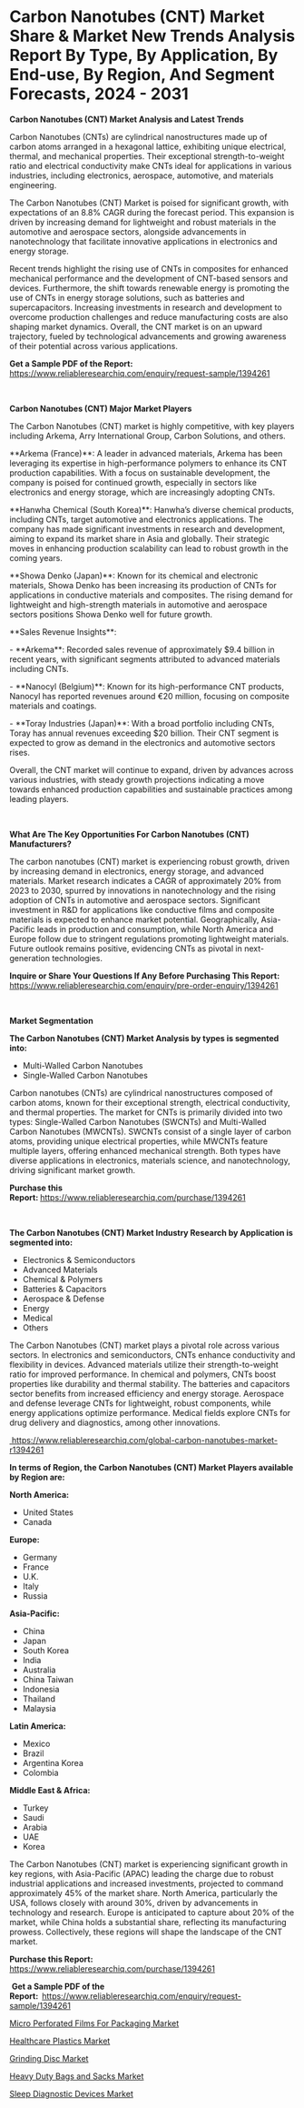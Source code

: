 <p><h1>Carbon Nanotubes (CNT) Market Share & Market New Trends Analysis Report By Type, By Application, By End-use, By Region, And Segment Forecasts, 2024 - 2031</h1></p><p><strong>Carbon Nanotubes (CNT) Market Analysis and Latest Trends</strong></p>
<p><p>Carbon Nanotubes (CNTs) are cylindrical nanostructures made up of carbon atoms arranged in a hexagonal lattice, exhibiting unique electrical, thermal, and mechanical properties. Their exceptional strength-to-weight ratio and electrical conductivity make CNTs ideal for applications in various industries, including electronics, aerospace, automotive, and materials engineering.</p><p>The Carbon Nanotubes (CNT) Market is poised for significant growth, with expectations of an 8.8% CAGR during the forecast period. This expansion is driven by increasing demand for lightweight and robust materials in the automotive and aerospace sectors, alongside advancements in nanotechnology that facilitate innovative applications in electronics and energy storage. </p><p>Recent trends highlight the rising use of CNTs in composites for enhanced mechanical performance and the development of CNT-based sensors and devices. Furthermore, the shift towards renewable energy is promoting the use of CNTs in energy storage solutions, such as batteries and supercapacitors. Increasing investments in research and development to overcome production challenges and reduce manufacturing costs are also shaping market dynamics. Overall, the CNT market is on an upward trajectory, fueled by technological advancements and growing awareness of their potential across various applications.</p></p>
<p><strong>Get a Sample PDF of the Report:&nbsp;</strong> <a href="https://www.reliableresearchiq.com/enquiry/request-sample/1394261">https://www.reliableresearchiq.com/enquiry/request-sample/1394261</a></p>
<p>&nbsp;</p>
<p><strong>Carbon Nanotubes (CNT) Major Market Players</strong></p>
<p><p>The Carbon Nanotubes (CNT) market is highly competitive, with key players including Arkema, Arry International Group, Carbon Solutions, and others. </p><p>**Arkema (France)**: A leader in advanced materials, Arkema has been leveraging its expertise in high-performance polymers to enhance its CNT production capabilities. With a focus on sustainable development, the company is poised for continued growth, especially in sectors like electronics and energy storage, which are increasingly adopting CNTs.</p><p>**Hanwha Chemical (South Korea)**: Hanwha’s diverse chemical products, including CNTs, target automotive and electronics applications. The company has made significant investments in research and development, aiming to expand its market share in Asia and globally. Their strategic moves in enhancing production scalability can lead to robust growth in the coming years.</p><p>**Showa Denko (Japan)**: Known for its chemical and electronic materials, Showa Denko has been increasing its production of CNTs for applications in conductive materials and composites. The rising demand for lightweight and high-strength materials in automotive and aerospace sectors positions Showa Denko well for future growth.</p><p>**Sales Revenue Insights**: </p><p>- **Arkema**: Recorded sales revenue of approximately $9.4 billion in recent years, with significant segments attributed to advanced materials including CNTs.</p><p>- **Nanocyl (Belgium)**: Known for its high-performance CNT products, Nanocyl has reported revenues around €20 million, focusing on composite materials and coatings.</p><p>- **Toray Industries (Japan)**: With a broad portfolio including CNTs, Toray has annual revenues exceeding $20 billion. Their CNT segment is expected to grow as demand in the electronics and automotive sectors rises.</p><p>Overall, the CNT market will continue to expand, driven by advances across various industries, with steady growth projections indicating a move towards enhanced production capabilities and sustainable practices among leading players.</p></p>
<p>&nbsp;</p>
<p><strong>What Are The Key Opportunities For Carbon Nanotubes (CNT) Manufacturers?</strong></p>
<p><p>The carbon nanotubes (CNT) market is experiencing robust growth, driven by increasing demand in electronics, energy storage, and advanced materials. Market research indicates a CAGR of approximately 20% from 2023 to 2030, spurred by innovations in nanotechnology and the rising adoption of CNTs in automotive and aerospace sectors. Significant investment in R&D for applications like conductive films and composite materials is expected to enhance market potential. Geographically, Asia-Pacific leads in production and consumption, while North America and Europe follow due to stringent regulations promoting lightweight materials. Future outlook remains positive, evidencing CNTs as pivotal in next-generation technologies.</p></p>
<p><strong>Inquire or Share Your Questions If Any Before Purchasing This Report:</strong> <a href="https://www.reliableresearchiq.com/enquiry/pre-order-enquiry/1394261">https://www.reliableresearchiq.com/enquiry/pre-order-enquiry/1394261</a></p>
<p>&nbsp;</p>
<p><strong>Market Segmentation</strong></p>
<p><strong>The Carbon Nanotubes (CNT) Market Analysis by types is segmented into:</strong></p>
<p><ul><li>Multi-Walled Carbon Nanotubes</li><li>Single-Walled Carbon Nanotubes</li></ul></p>
<p><p>Carbon nanotubes (CNTs) are cylindrical nanostructures composed of carbon atoms, known for their exceptional strength, electrical conductivity, and thermal properties. The market for CNTs is primarily divided into two types: Single-Walled Carbon Nanotubes (SWCNTs) and Multi-Walled Carbon Nanotubes (MWCNTs). SWCNTs consist of a single layer of carbon atoms, providing unique electrical properties, while MWCNTs feature multiple layers, offering enhanced mechanical strength. Both types have diverse applications in electronics, materials science, and nanotechnology, driving significant market growth.</p></p>
<p><strong>Purchase this Report:&nbsp;</strong><a href="https://www.reliableresearchiq.com/purchase/1394261">https://www.reliableresearchiq.com/purchase/1394261</a></p>
<p>&nbsp;</p>
<p><strong>The Carbon Nanotubes (CNT) Market Industry Research by Application is segmented into:</strong></p>
<p><ul><li>Electronics & Semiconductors</li><li>Advanced Materials</li><li>Chemical & Polymers</li><li>Batteries & Capacitors</li><li>Aerospace & Defense</li><li>Energy</li><li>Medical</li><li>Others</li></ul></p>
<p><p>The Carbon Nanotubes (CNT) market plays a pivotal role across various sectors. In electronics and semiconductors, CNTs enhance conductivity and flexibility in devices. Advanced materials utilize their strength-to-weight ratio for improved performance. In chemical and polymers, CNTs boost properties like durability and thermal stability. The batteries and capacitors sector benefits from increased efficiency and energy storage. Aerospace and defense leverage CNTs for lightweight, robust components, while energy applications optimize performance. Medical fields explore CNTs for drug delivery and diagnostics, among other innovations.</p></p>
<p><a href="https://www.reliableresearchiq.com/global-carbon-nanotubes-market-r1394261">&nbsp;https://www.reliableresearchiq.com/global-carbon-nanotubes-market-r1394261</a></p>
<p><strong>In terms of Region, the Carbon Nanotubes (CNT) Market Players available by Region are:</strong></p>
<p>
    <p> <strong> North America: </strong>
        <ul>
            <li>United States</li>
            <li>Canada</li>
        </ul>
        </p> 
    <p> <strong> Europe: </strong>
        <ul>
            <li>Germany</li>
            <li>France</li>
            <li>U.K.</li>
            <li>Italy</li>
            <li>Russia</li>
        </ul>
        </p> 
    <p> <strong> Asia-Pacific: </strong>
        <ul>
            <li>China</li>
            <li>Japan</li>
            <li>South Korea</li>
            <li>India</li>
            <li>Australia</li>
            <li>China Taiwan</li>
            <li>Indonesia</li>
            <li>Thailand</li>
            <li>Malaysia</li>
        </ul>
        </p> 
    <p> <strong> Latin America: </strong>
        <ul>
            <li>Mexico</li>
            <li>Brazil</li>
            <li>Argentina Korea</li>
            <li>Colombia</li>
        </ul>
        </p> 
    <p> <strong> Middle East & Africa: </strong>
        <ul>
            <li>Turkey</li>
            <li>Saudi</li>
            <li>Arabia</li>
            <li>UAE</li>
            <li>Korea</li>
        </ul>
    </p>
    </p>
<p><p>The Carbon Nanotubes (CNT) market is experiencing significant growth in key regions, with Asia-Pacific (APAC) leading the charge due to robust industrial applications and increased investments, projected to command approximately 45% of the market share. North America, particularly the USA, follows closely with around 30%, driven by advancements in technology and research. Europe is anticipated to capture about 20% of the market, while China holds a substantial share, reflecting its manufacturing prowess. Collectively, these regions will shape the landscape of the CNT market.</p></p>
<p><strong>Purchase this Report: </strong><a href="https://www.reliableresearchiq.com/purchase/1394261">https://www.reliableresearchiq.com/purchase/1394261</a></p>
<p>&nbsp;<strong>Get a Sample PDF of the Report:&nbsp;&nbsp;</strong><a href="https://www.reliableresearchiq.com/enquiry/request-sample/1394261">https://www.reliableresearchiq.com/enquiry/request-sample/1394261</a></p>
<p><strong></strong></p>
<p><p><a href="https://issuu.com/reportprime-2/docs/micro-perforated-films-for-packagin_f6d1348c0b992c">Micro Perforated Films For Packaging Market</a></p><p><a href="https://www.linkedin.com/pulse/global-healthcare-plastics-market-analysis-trends-forecasts-qglbf?trackingId=nCuwmX7kSQW6cLoQak5nnA%3D%3D">Healthcare Plastics Market</a></p><p><a href="https://www.linkedin.com/pulse/global-perspectives-grinding-disc-market-trends-forecast-tease?trackingId=zMwnL4%2B9THigR6qK022SlA%3D%3D">Grinding Disc Market</a></p><p><a href="https://issuu.com/reportprime-2/docs/heavy-duty-bags-and-sacks-market-si_2ab1fed372355f">Heavy Duty Bags and Sacks Market</a></p><p><a href="https://www.linkedin.com/pulse/strategic-insights-global-sleep-diagnostic-devices-market-trends-jrdef?trackingId=R5YpbUSjTIGGwGYzCVhQ3w%3D%3D">Sleep Diagnostic Devices Market</a></p></p>
